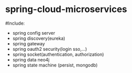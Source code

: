 # spring-cloud-microservices
#Include:
  + spring config server
  + spring discovery(eureka)
  + spring gateway
  + spring oauth2 security(login sso,...)
  + spring socket(authentication, authorization)
  + spring data neo4j
  + spring state machine (persist, mongodb)
